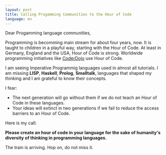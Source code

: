 ```yaml
---
layout: post
title: Calling Progamming Communities to the Hour of Code
language: en
---
```


Dear Progamming language communities,

Programming is becomming main stream for about four years, now.
It is taught to children in a playful way, starting with the Hour of Code.
At least in Germany, England and the USA, Hour of Code is strong.
Worldwide programming initiatives like [CoderDojo][zen] use Hour of Code.

I am seeing Imperative Programmig languages used in almost all tutorials.
I am missing **LISP**, **Haskell**, **Prolog**, **Smalltalk**, languages that
shaped my thinking and I am grateful to know their concepts.

I fear:

- The next generation will go without them if we do not teach an Hour of Code
  in these languages.
- Your ideas will extinct in two generations if we fail to reduce the
  access barriers to an Hour of Code.

Here is my call:

**Please create an hour of code in your language for the sake of humanity's diversity of thinking in programming languages.**

The train is arriving. Hop on, do not miss it.

[code.org]: http://code.org
[zen]: http://zen.coderdojo.com/
